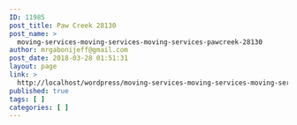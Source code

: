 ```yaml
---
ID: 11985
post_title: Paw Creek 28130
post_name: >
  moving-services-moving-services-moving-services-pawcreek-28130
author: mrgabonijeff@gmail.com
post_date: 2018-03-28 01:51:31
layout: page
link: >
  http://localhost/wordpress/moving-services-moving-services-moving-services-pawcreek-28130/
published: true
tags: [ ]
categories: [ ]
---
```

